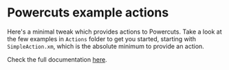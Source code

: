 # Powercuts example actions

Here's a minimal tweak which provides actions to Powercuts. Take a look at the few examples in `Actions` folder to get you started, starting with `SimpleAction.xm`, which is the absolute minimum to provide an action.

Check the full documentation [here](https://anthopak.notion.site/Powercuts-Developer-area-e0d855b540a44ed08383e5657f559fab).